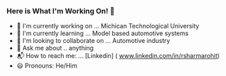 ### Here is  What I'm Working On!  👏 


-  🔭 I'm currently working on ...  Michican Technological University
-  🌱 I'm currently learning ... Model based automotive systems 
-  👯 I'm looking  to collaborate on ... Automotive industry
-  💬 Ask me about .. anything
-  📬 How to reach me: ... [Linkedin] ( www.linkedin.com/in/rsharmarohit)
-  😃 Pronouns: He/Him
